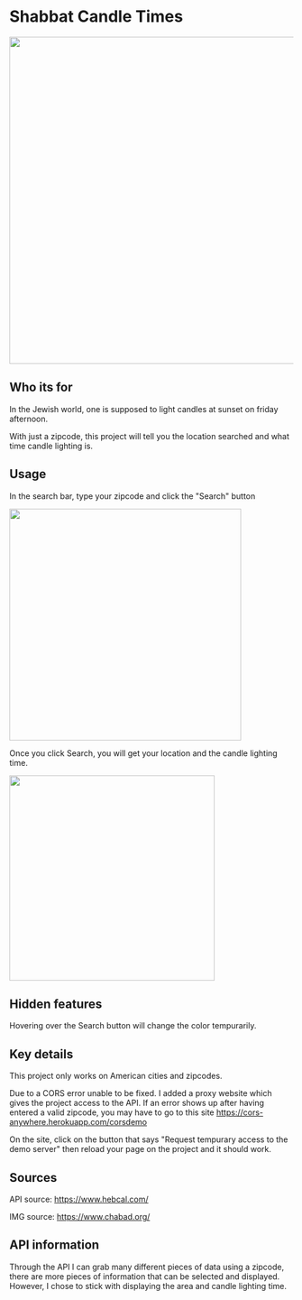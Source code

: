 # Shabbat Candle Times
<img width="580" src="https://user-images.githubusercontent.com/109253075/194643989-7ad70be6-03fa-42b8-ae64-bf29a545a216.png">

## Who its for 
In the Jewish world, one is supposed to light candles at sunset on friday afternoon.

With just a zipcode, this project will tell you the location searched and what time candle lighting is.

## Usage
In the search bar, type your zipcode and click the "Search" button

<img width="411" src="https://user-images.githubusercontent.com/109253075/194392800-44f25d69-0f4a-43a8-ab7e-543afe9afb32.png">

Once you click Search, you will get your location and the candle lighting time.

<img width="364" src="https://user-images.githubusercontent.com/109253075/194644536-c3af0790-9c0a-4653-9df5-a9ebbe6b9ed6.png">

## Hidden features

Hovering over the Search button will change the color tempurarily.

## Key details

This project only works on American cities and zipcodes.

Due to a CORS error unable to be fixed. I added a proxy website which gives the project access to the API.
If an error shows up after having entered a valid zipcode, you may have to go to this site https://cors-anywhere.herokuapp.com/corsdemo

On the site, click on the button that says "Request tempurary access to the demo server" then reload your page on the project and it should work. 

## Sources

API source: https://www.hebcal.com/

IMG source: https://www.chabad.org/

## API information

Through the API I can grab many different pieces of data using a zipcode, there are more pieces of information that can be selected and displayed. However, I chose to stick with displaying the area and candle lighting time. 
